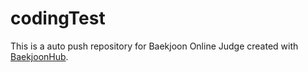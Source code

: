 # codingTest
This is a auto push repository for Baekjoon Online Judge created with [BaekjoonHub](https://github.com/BaekjoonHub/BaekjoonHub).
